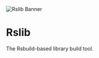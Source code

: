 <picture>
  <img alt="Rslib Banner" src="https://assets.rspack.dev/rslib/rslib-banner.png">
</picture>

# Rslib

The Rsbuild-based library build tool.

